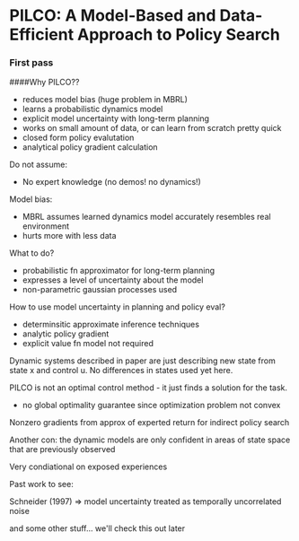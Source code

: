 # PILCO: A Model-Based and Data-Efficient Approach to Policy Search

### First pass

####Why PILCO??
- reduces model bias (huge problem in MBRL)
- learns a probabilistic dynamics model
- explicit model uncertainty with long-term planning
- works on small amount of data, or can learn from scratch pretty quick
- closed form policy evalutation
- analytical policy gradient calculation


Do not assume:
- No expert knowledge (no demos! no dynamics!)

Model bias:
- MBRL assumes learned dynamics model accurately resembles real environment
- hurts more with less data

What to do?
- probabilistic fn approximator for long-term planning
- expresses a level of uncertainty about the model
- non-parametric gaussian processes used

How to use model uncertainty in planning and policy eval?
- determinsitic approximate inference techniques
- analytic policy gradient
- explicit value fn model not required

Dynamic systems described in paper are just describing new state from state x and control u. No differences in states used yet here.

PILCO is not an optimal control method - it just finds a solution for the task.
- no global optimality guarantee since optimization problem not convex

Nonzero gradients from approx of experted return for indirect policy search 

Another con: the dynamic models are only confident in areas of state space that are previously observed

Very condiational on exposed experiences


Past work to see:

Schneider (1997) => model uncertainty treated as temporally uncorrelated noise

and some other stuff... we'll check this out later

